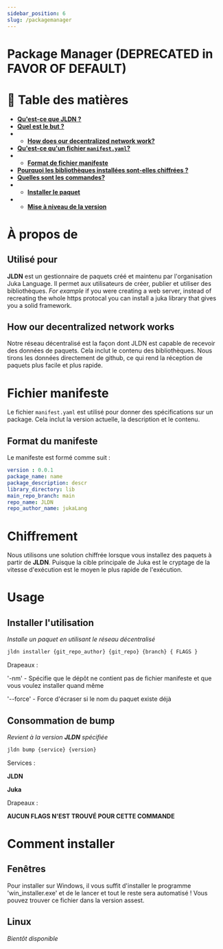 ```yaml
---
sidebar_position: 6
slug: /packagemanager
---
```


# Package Manager (DEPRECATED in FAVOR OF DEFAULT)

<h1>📖 Table des matières</h1>

- [**Qu'est-ce que JLDN ?**](#about)
- [**Quel est le but ?**](#used-for)
- - [**How does our decentralized network work?**](#how-our-decentralized-network-works)
- [**Qu'est-ce qu'un fichier `manifest.yaml`?**](#manifest-file)
- - [**Format de fichier manifeste**](#manifest-format)
- [**Pourquoi les bibliothèques installées sont-elles chiffrées ?**](#encryption)
- [**Quelles sont les commandes?**](#usage)
- - [**Installer le paquet**](#install-usage)
- - [**Mise à niveau de la version**](#bump-usage)

# À propos de

## Utilisé pour

**JLDN** est un gestionnaire de paquets créé et maintenu par l'organisation Juka Language. Il permet aux utilisateurs de créer, publier et utiliser des bibliothèques. _For example_ if you were creating a web server, instead of recreating the whole https protocal you can install a juka library that gives you a solid framework.

## How our decentralized network works

Notre réseau décentralisé est la façon dont JLDN est capable de recevoir des données de paquets. Cela inclut le contenu des bibliothèques. Nous tirons les données directement de github, ce qui rend la réception de paquets plus facile et plus rapide.

# Fichier manifeste

Le fichier `manifest.yaml` est utilisé pour donner des spécifications sur un package. Cela inclut la version actuelle, la description et le contenu.

## Format du manifeste

Le manifeste est formé comme suit :

```yaml
version : 0.0.1
package_name: name
package_description: descr
library_directory: lib
main_repo_branch: main
repo_name: JLDN
repo_author_name: jukaLang
```

# Chiffrement

Nous utilisons une solution chiffrée lorsque vous installez des paquets à partir de **JLDN**. Puisque la cible principale de Juka est le cryptage de la vitesse d'exécution est le moyen le plus rapide de l'exécution.

# Usage

## Installer l'utilisation

_Installe un paquet en utilisant le réseau décentralisé_

```bash
jldn installer {git_repo_author} {git_repo} {branch} { FLAGS }
```

Drapeaux :

'-nm' - Spécifie que le dépôt ne contient pas de fichier manifeste et que vous voulez installer quand même

'--force' - Force d'écraser si le nom du paquet existe déjà

## Consommation de bump

_Revient à la version **JLDN** spécifiée_

```bash
jldn bump {service} {version}
```

Services :

**JLDN**

**Juka**

Drapeaux :

**AUCUN FLAGS N'EST TROUVÉ POUR CETTE COMMANDE**

# Comment installer

## Fenêtres

Pour installer sur Windows, il vous suffit d'installer le programme 'win_installer.exe' et de le lancer et tout le reste sera automatisé ! Vous pouvez trouver ce fichier dans la version assest.

## Linux

_Bientôt disponible_

